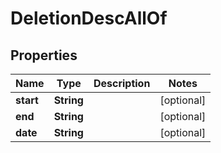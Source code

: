

# DeletionDescAllOf


## Properties

| Name | Type | Description | Notes |
|------------ | ------------- | ------------- | -------------|
|**start** | **String** |  |  [optional] |
|**end** | **String** |  |  [optional] |
|**date** | **String** |  |  [optional] |



